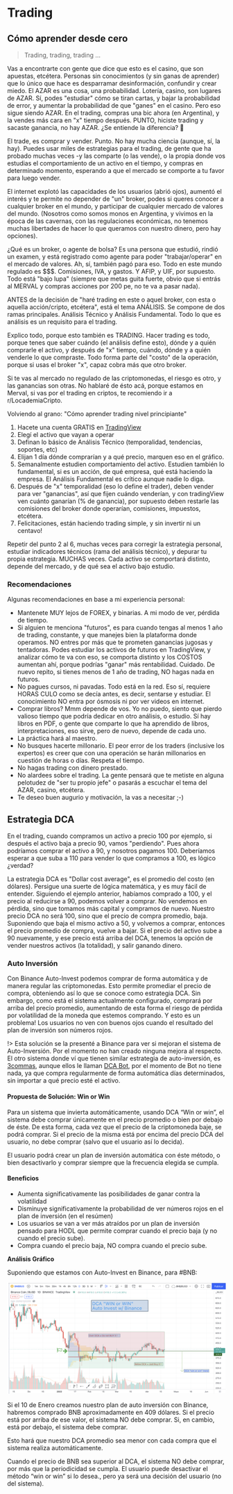 # Trading

## Cómo aprender desde cero

>Trading, trading, trading ... 

Vas a encontrarte con gente que dice que esto es el casino, que son apuestas, etcétera. Personas sin conocimientos (y sin ganas de aprender) que lo único que hace es desparramar desinformación, confundir y crear miedo. El AZAR es una cosa, una probabilidad. Lotería, casino, son lugares de AZAR. Sí, podes "estudiar" cómo se tiran cartas, y bajar la probabilidad de error, y aumentar la probabilidad de que "ganes" en el casino. Pero eso sigue siendo AZAR. En el trading, compras una bic ahora (en Argentina), y la vendes más cara en "x" tiempo después. PUNTO, hiciste trading y sacaste ganancia, no hay AZAR. ¿Se entiende la diferencia? 🤔

El trade, es comprar y vender. Punto. No hay mucha ciencia (aunque, sí, la hay). Puedes usar miles de estrategias para el trading, de gente que ha probado muchas veces -y las comparte (o las vende), o la propia donde vos estudias el comportamiento de un activo en el tiempo, y compras en determinado momento, esperando a que el mercado se comporte a tu favor para luego vender.

El internet explotó las capacidades de los usuarios (abrió ojos), aumentó el interés y te permite no depender de "un" broker, podes si queres conocer a cualquier broker en el mundo, y participar de cualquier mercado de valores del mundo. (Nosotros como somos monos en Argentina, y vivimos en la época de las cavernas, con las regulaciones económicas, no tenemos muchas libertades de hacer lo que queramos con nuestro dinero, pero hay opciones).

¿Qué es un broker, o agente de bolsa? Es una persona que estudió, rindió un examen, y está registrado como agente para poder "trabajar/operar" en el mercado de valores. Ah, sí, también pagó para eso. Todo en este mundo regulado es $$$. Comisiones, IVA, y gastos. Y AFIP, y UIF, por supuesto. Todo está "bajo lupa" (siempre que metas guita fuerte, obvio que si entrás al MERVAL y compras acciones por 200 pe, no te va a pasar nada).

ANTES de la decisión de "haré trading en este o aquel broker, con esta o aquella acción/cripto, etcétera", está el tema ANÁLISIS. Se compone de dos ramas principales. Análisis Técnico y Análisis Fundamental. Todo lo que es análisis es un requisito para el trading.

Explico todo, porque esto también es TRADING. Hacer trading es todo, porque tenes que saber cuándo (el análisis define esto), dónde y a quién comprarle el activo, y después de "x" tiempo, cuándo, dónde y a quién venderle lo que compraste. Todo forma parte del "costo" de la operación, porque si usas el broker "x", capaz cobra más que otro broker.

Si te vas al mercado no regulado de las criptomonedas, el riesgo es otro, y las ganancias son otras. No hablaré de ésto acá, porque estamos en Merval, si vas por el trading en criptos, te recomiendo ir a r/LocademiaCripto.

Volviendo al grano: "Cómo aprender trading nivel principiante"

1. Hacete una cuenta GRATIS en [TradingView](https://bit.ly/LocaTrading)
2. Elegí el activo que vayan a operar
3. Definan lo básico de Análisis Técnico (temporalidad, tendencias, soportes, etc)
4. Elijan 1 día dónde comprarían y a qué precio, marquen eso en el gráfico.
5. Semanalmente estudien comportamiento del activo. Estudien también lo fundamental, si es un acción, de qué empresa, qué está haciendo la empresa. El Análisis Fundamental es crítico aunque nadie lo diga.
6. Después de "x" temporalidad (eso lo define el trader), deben vender para ver "ganancias", así que fijen cuándo venderían, y con tradingView ven cuánto ganarían (% de ganancia), por supuesto deben restarle las comisiones del broker donde operarían, comisiones, impuestos, etcétera.
7. Felicitaciones, están haciendo trading simple, y sin invertir ni un centavo!

Repetir del punto 2 al 6, muchas veces para corregir la estrategia personal, estudiar indicadores técnicos (rama del análisis técnico), y depurar tu propia estrategia. MUCHAS veces. Cada activo se comportará distinto, depende del mercado, y de qué sea el activo bajo estudio.

### Recomendaciones

Algunas recomendaciones en base a mi experiencia personal:

- Mantenete MUY lejos de FOREX, y binarias. A mi modo de ver, pérdida de tiempo.
- Si alguien te menciona "futuros", es para cuando tengas al menos 1 año de trading, constante, y que manejes bien la plataforma donde operamos. NO entres por más que te prometen ganancias jugosas y tentadoras. Podes estudiar los activos de futuros en TradingView, y analizar cómo te va con eso, se comporta distinto y los COSTOS aumentan ahí, porque podrías "ganar" más rentabilidad. Cuidado. De nuevo repito, si tienes menos de 1 año de trading, NO hagas nada en futuros.
- No pagues cursos, ni pavadas. Todo está en la red. Eso sí, requiere HORAS CULO como se decía antes, es decir, sentarse y estudiar. El conocimiento NO entra por ósmosis ni por ver videos en internet.
- Comprar libros? Mmm depende de vos. Yo no puedo, siento que pierdo valioso tiempo que podría dedicar en otro análisis, o estudio. Sí hay libros en PDF, o gente que comparte lo que ha aprendido de libros, interpretaciones, eso sirve, pero de nuevo, depende de cada uno.
- La práctica hará al maestro.
- No busques hacerte millonario. El peor error de los traders (inclusive los expertos) es creer que con una operación se harán millonarios en cuestión de horas o días. Respeta el tiempo.
- No hagas trading con dinero prestado.
- No alardees sobre el trading. La gente pensará que te metiste en alguna pelotudez de "ser tu propio jefe" o pasarás a escuchar el tema del AZAR, casino, etcétera.
- Te deseo buen augurio y motivación, la vas a necesitar ;-)

## Estrategia DCA

En el trading, cuando compramos un activo a precio 100 por ejemplo, si después el activo baja a precio 90, vamos "perdiendo". Pues ahora podríamos comprar el activo a 90, y nosotros pagamos 100. Deberíamos esperar a que suba a 110 para vender lo que compramos a 100, es lógico ¿verdad?

La estrategia DCA es "Dollar cost average", es el promedio del costo (en dólares). Persigue una suerte de lógica matemática, y es muy fácil de entender. Siguiendo el ejemplo anterior, habíamos comprado a 100, y el precio al reducirse a 90, podemos volver a comprar. No vendemos en pérdida, sino que tomamos más capital y compramos de nuevo. Nuestro precio DCA no será 100, sino que el precio de compra promedio, baja. Suponiendo que baja el mismo activo a 50, y volvemos a comprar, entonces el precio promedio de compra, vuelve a bajar. Si el precio del activo sube a 90 nuevamente, y ese precio está arriba del DCA, tenemos la opción de vender nuestros activos (la totalidad), y salir ganando dinero.

### Auto Inversión

Con Binance Auto-Invest podemos comprar de forma automática y de manera regular las criptomonedas. Esto permite promediar el precio de compra, obteniendo así lo que se conoce como estrategia DCA. Sin embargo, como está el sistema actualmente configurado, comprará por arriba del precio promedio, aumentando de esta forma el riesgo de pérdida por volatilidad de la moneda que estemos comprando. Y esto es un problema! Los usuarios no ven con buenos ojos cuando el resultado del plan de inversión son números rojos.

!> Esta solución se la presenté a Binance para ver si mejoran el sistema de Auto-Inversión. Por el momento no han creado ninguna mejora al respecto. El otro sistema donde ví que tienen similar estrategia de auto-inversión, es [3commas](https://bit.ly/3criptos), aunque ellos le llaman [DCA Bot](https://bit.ly/3criptos), por el momento de Bot no tiene nada, ya que compra regularmente de forma automática días determinados, sin importar a qué precio esté el activo.

#### Propuesta de Solución: Win or Win
Para un sistema que invierta automáticamente, usando DCA “Win or win”, el sistema debe comprar únicamente en el precio promedio o bien por debajo de éste. De esta forma, cada vez que el precio de la criptomoneda baje, se podrá comprar. Si el precio de la misma está por encima del precio DCA del usuario, no debe comprar (salvo que el usuario así lo decida).

El usuario podrá crear un plan de inversión automática con éste método, o bien desactivarlo y comprar siempre que la frecuencia elegida se cumpla.


#### Beneficios
- Aumenta significativamente las posibilidades de ganar contra la volatilidad
- Disminuye significativamente la probabilidad de ver números rojos en el plan de inversión (en el resúmen)
- Los usuarios se van a ver más atraídos por un plan de inversión pensado para HODL que permite comprar cuando el precio baja (y no cuando el precio sube).
- Compra cuando el precio baja, NO compra cuando el precio sube.

**Análisis Gráfico** 

Suponiendo que estamos con Auto-Invest en Binance, para #BNB:

![](../assets/img/win-or-win.png)

Si el 10 de Enero creamos nuestro plan de auto inversión con Binance, habremos comprado BNB aproximadamente en 409 dólares. Si el precio está por arriba de ese valor, el sistema NO debe comprar. Si, en cambio, está por debajo, el sistema debe comprar.

Esto hará que nuestro DCA promedio sea menor con cada compra que el sistema realiza automáticamente.

Cuando el precio de BNB sea superior al DCA, el sistema NO debe comprar, por más que la periodicidad se cumpla. El usuario puede desactivar el método “win or win” si lo desea., pero ya será una decisión del usuario (no del sistema).
